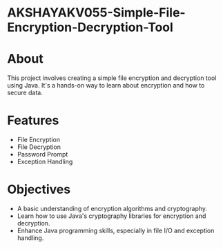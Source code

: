 # AKSHAYAKV055-Simple-File-Encryption-Decryption-Tool

# About
This project involves creating a simple file encryption and decryption tool using Java. It's a hands-on way to learn about encryption and how to secure data.

# Features
   *  File Encryption
   *  File Decryption
   *  Password Prompt
   *  Exception Handling

# Objectives

* A basic understanding of encryption algorithms and cryptography.
* Learn how to use Java's cryptography libraries for encryption and decryption.
* Enhance Java programming skills, especially in file I/O and exception handling.
